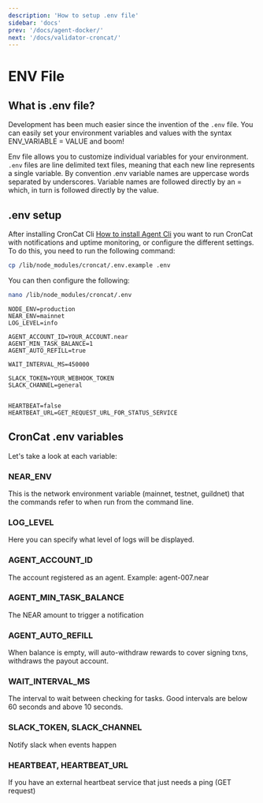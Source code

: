 ```yaml
---
description: 'How to setup .env file'
sidebar: 'docs'
prev: '/docs/agent-docker/'
next: '/docs/validator-croncat/'
---
```



# ENV File

## What is .env file?

Development has been much easier since the invention of the `.env` file. You can easily set your environment variables and values with the syntax ENV_VARIABLE = VALUE and boom!

Env file allows you to customize individual variables for your environment. `.env` files are line delimited text files, meaning that each new line represents a single variable. By convention .env variable names are uppercase words separated by underscores. Variable names are followed directly by an = which, in turn is followed directly by the value.

## .env setup

After installing CronCat Cli [How to install Agent Cli](https://docs.cron.cat/docs/agent-cli/) you want to run CronCat with notifications and uptime monitoring, or configure the different settings. To do this, you need to run the following command:

```bash
cp /lib/node_modules/croncat/.env.example .env
```

You can then configure the following:

```bash
nano /lib/node_modules/croncat/.env
```

```
NODE_ENV=production
NEAR_ENV=mainnet
LOG_LEVEL=info

AGENT_ACCOUNT_ID=YOUR_ACCOUNT.near
AGENT_MIN_TASK_BALANCE=1
AGENT_AUTO_REFILL=true

WAIT_INTERVAL_MS=450000

SLACK_TOKEN=YOUR_WEBHOOK_TOKEN
SLACK_CHANNEL=general


HEARTBEAT=false
HEARTBEAT_URL=GET_REQUEST_URL_FOR_STATUS_SERVICE
```
## CronCat .env variables

Let's take a look at each variable:

### NEAR_ENV

This is the network environment variable (mainnet, testnet, guildnet) that the commands refer to when run from the command line.

### LOG_LEVEL

Here you can specify what level of logs will be displayed.

### AGENT_ACCOUNT_ID

The account registered as an agent. Example: agent-007.near

### AGENT_MIN_TASK_BALANCE

The NEAR amount to trigger a notification

### AGENT_AUTO_REFILL

When balance is empty, will auto-withdraw rewards to cover signing txns, withdraws the payout account.

### WAIT_INTERVAL_MS

The interval to wait between checking for tasks. Good intervals are below 60 seconds and above 10 seconds.


### SLACK_TOKEN, SLACK_CHANNEL

Notify slack when events happen

### HEARTBEAT, HEARTBEAT_URL

 If you have an external heartbeat service that just needs a ping (GET request)
